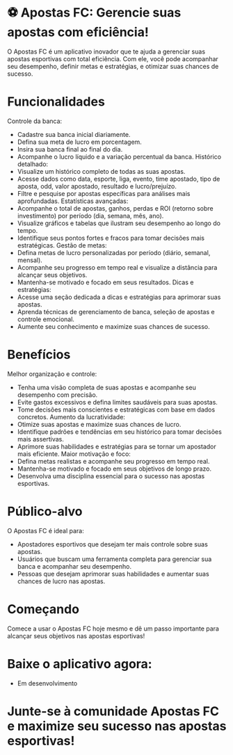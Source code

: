 # ⚽️ Apostas FC: Gerencie suas apostas com eficiência!

O Apostas FC é um aplicativo inovador que te ajuda a gerenciar suas apostas esportivas com total eficiência. Com ele, você pode acompanhar seu desempenho, definir metas e estratégias, e otimizar suas chances de sucesso.

# Funcionalidades

Controle da banca:
- Cadastre sua banca inicial diariamente.
- Defina sua meta de lucro em porcentagem.
- Insira sua banca final ao final do dia.
- Acompanhe o lucro líquido e a variação percentual da banca.
Histórico detalhado:
- Visualize um histórico completo de todas as suas apostas.
- Acesse dados como data, esporte, liga, evento, time apostado, tipo de aposta, odd, valor apostado, resultado e lucro/prejuízo.
- Filtre e pesquise por apostas específicas para análises mais aprofundadas.
Estatísticas avançadas:
- Acompanhe o total de apostas, ganhos, perdas e ROI (retorno sobre investimento) por período (dia, semana, mês, ano).
- Visualize gráficos e tabelas que ilustram seu desempenho ao longo do tempo.
- Identifique seus pontos fortes e fracos para tomar decisões mais estratégicas.
Gestão de metas:
- Defina metas de lucro personalizadas por período (diário, semanal, mensal).
- Acompanhe seu progresso em tempo real e visualize a distância para alcançar seus objetivos.
- Mantenha-se motivado e focado em seus resultados.
Dicas e estratégias:
- Acesse uma seção dedicada a dicas e estratégias para aprimorar suas apostas.
- Aprenda técnicas de gerenciamento de banca, seleção de apostas e controle emocional.
- Aumente seu conhecimento e maximize suas chances de sucesso.
# Benefícios

Melhor organização e controle:
- Tenha uma visão completa de suas apostas e acompanhe seu desempenho com precisão.
- Evite gastos excessivos e defina limites saudáveis para suas apostas.
- Tome decisões mais conscientes e estratégicas com base em dados concretos.
Aumento da lucratividade:
- Otimize suas apostas e maximize suas chances de lucro.
- Identifique padrões e tendências em seu histórico para tomar decisões mais assertivas.
- Aprimore suas habilidades e estratégias para se tornar um apostador mais eficiente.
Maior motivação e foco:
- Defina metas realistas e acompanhe seu progresso em tempo real.
- Mantenha-se motivado e focado em seus objetivos de longo prazo.
- Desenvolva uma disciplina essencial para o sucesso nas apostas esportivas.
# Público-alvo

O Apostas FC é ideal para:

- Apostadores esportivos que desejam ter mais controle sobre suas apostas.
- Usuários que buscam uma ferramenta completa para gerenciar sua banca e acompanhar seu desempenho.
- Pessoas que desejam aprimorar suas habilidades e aumentar suas chances de lucro nas apostas.
# Começando

Comece a usar o Apostas FC hoje mesmo e dê um passo importante para alcançar seus objetivos nas apostas esportivas!

# Baixe o aplicativo agora:

- Em desenvolvimento
# Junte-se à comunidade Apostas FC e maximize seu sucesso nas apostas esportivas!
